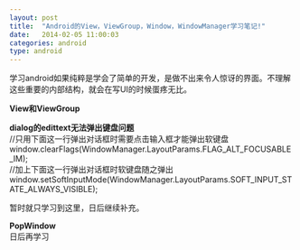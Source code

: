 ```yaml
---
layout: post
title:  "Android的View，ViewGroup，Window，WindowManager学习笔记!"
date:   2014-02-05 11:00:03
categories: android
type: android
---
```


学习android如果纯粹是学会了简单的开发，是做不出来令人惊讶的界面。不理解这些重要的内部结构，就会在写UI的时候蛋疼无比。



**View和ViewGroup**  



**dialog的edittext无法弹出键盘问题**  
//只用下面这一行弹出对话框时需要点击输入框才能弹出软键盘  
window.clearFlags(WindowManager.LayoutParams.FLAG_ALT_FOCUSABLE_IM);  
//加上下面这一行弹出对话框时软键盘随之弹出  
window.setSoftInputMode(WindowManager.LayoutParams.SOFT_INPUT_STATE_ALWAYS_VISIBLE);  

暂时就只学习到这里，日后继续补充。

**PopWindow**  
日后再学习